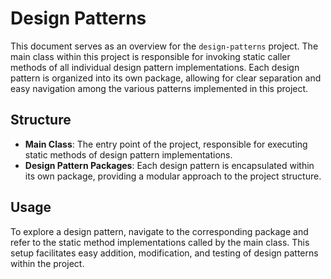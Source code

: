 # Design Patterns

This document serves as an overview for the `design-patterns` project.
The main class within this project is responsible for invoking static caller methods of all individual design pattern implementations.
Each design pattern is organized into its own package, allowing for clear separation and easy navigation among the various patterns implemented in this project.

## Structure

- **Main Class**: The entry point of the project, responsible for executing static methods of design pattern implementations.
- **Design Pattern Packages**: Each design pattern is encapsulated within its own package, providing a modular approach to the project structure.

## Usage

To explore a design pattern, navigate to the corresponding package and refer to the static method implementations called by the main class.
This setup facilitates easy addition, modification, and testing of design patterns within the project.
